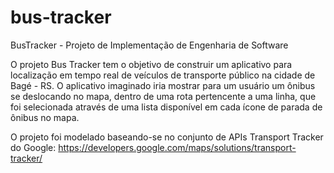 # bus-tracker
BusTracker - Projeto de Implementação de Engenharia de Software

O projeto Bus Tracker tem o objetivo de construir um aplicativo para localização em tempo real de veículos de transporte público na cidade de Bagé - RS. O aplicativo imaginado iria mostrar para um usuário um ônibus se deslocando no mapa, dentro de uma rota pertencente a uma linha, que foi selecionada através de uma lista disponível em cada ícone de parada de ônibus no mapa.

O projeto foi modelado baseando-se no conjunto de APIs Transport Tracker do Google: https://developers.google.com/maps/solutions/transport-tracker/ 
